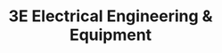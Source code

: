 ---
title: "3E Electrical Engineering & Equipment"
url: /lincoln/3e-electrical-engineering-and-equipment/
shop: trade
---